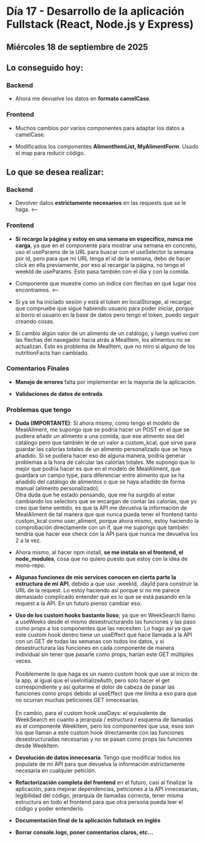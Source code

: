 # Día 17 - Desarrollo de la aplicación Fullstack (React, Node.js y Express)

## Miércoles 18 de septiembre de 2025

## Lo conseguido hoy:

### Backend

- Ahora me devuelve los datos en **formato camelCase**.

### Frontend

- Muchos cambios por varios componentes para adaptar los datos a camelCase.

- Modificados los componentes **AlimentItemList, MyAlimentForm**. Usado el map para reducir código.

## Lo que se desea realizar:

### Backend

- Devolver datos **estrictamente necesarios** en las requests que se le haga. <--

### Frontend

- **Si recargo la página y estoy en una semana en específico, nunca me carga**, ya que en el componente para mostrar una semana en concreto, uso el useParams de la URL para buscar con el useSelector la semana por id, pero para que mi URL tenga el id de la semana, debo de hacer click en ella previamente, por eso al recargar la página, no tengo el weekId de useParams. Esto pasa también con el día y con la comida.

- Componente que muestre como un índice con flechas en qué lugar nos encontramos. <--

- Si ya se ha iniciado sesión y está el token en localStorage, al recargar, que compruebe que sigue habiendo usuario para poder iniciar, porque si borro el usuario en la base de datos pero tengo el token, puedo seguir creando cosas.

- Si cambio algún valor de un alimento de un catálogo, y luego vuelvo con las flechas del navegador hacia atrás a MealItem, los alimentos no se actualizan. Esto es problema de MealItem, que no miro si alguno de los nutritionFacts han cambiado.

### Comentarios Finales

- **Manejo de errores** falta por implementar en la mayoría de la aplicación.

- **Validaciones de datos de entrada**.

### Problemas que tengo

- **Duda (IMPORTANTE)**: Si ahora mismo, como tengo el modelo de MealAliment, me supongo que se podría hacer un POST en el que se pudiera añadir un alimento a una comida, que ese alimento sea del catálogo pero que también le de un valor a custom_kcal, que sirve para guardar las calorías totales de un alimento personalizado que se haya añadido. Si se pudiera hacer eso de alguna manera, podría generar problemas a la hora de calcular las calorías totales. Me supongo que lo mejor que podría hacer es que en el modelo de MealAliment, que guardara un campo type, para diferenciar entre alimento que se ha añadido del catálogo de alimentos o que se haya añadido de forma manual (alimento personalizado).<br> Otra duda que he estado pensando, que me ha surgido al estar cambiando los selectors que se encargan de contar las calorías, que yo creo que tiene sentido, es que la API me devuelva la información de MealAliment de tal manera que que nunca pueda tener el frontend tanto custom_kcal como user_aliment, porque ahora mismo, estoy haciendo la comprobación directamente con un if, que me supongo que también tendría que hacer ese check con la API para que nunca me devuelva los 2 a la vez.

- Ahora mismo, al hacer npm install, **se me instala en el frontend, el node_modules**, cosa que no quiero puesto que estoy con la idea de mono-repo.

- **Algunas funciones de mis services conocen en cierta parte la estructura de mi API**, debido a que uso .weekId, .dayId para construir la URL de la request. Lo estoy haciendo así porque si no me parece demasiado complicado entender qué es lo que se está pasando en la request a la API. En un futuro pienso cambiar eso.

- **Uso de los custom hooks bastante lioso**, ya que en WeekSearch llamo a useWeeks desde el mismo desestructurando las funciones y las paso como props a los componentes que las necesiten. Lo hago así ya que este custom hook dentro tiene un useEffect que hace llamada a la API con un GET de todas las semanas con todos los datos, y si desestructurara las funciones en cada componente de manera individual sin tener que pasarle como props, harían este GET múltiples veces.<br><br>Posiblemente lo que haga es un nuevo custom hook que use al inicio de la app, al igual que el useInitializeAuth, pero solo hacer el get correspondiente y así quitarme el dolor de cabeza de pasar las funciones como props debido al useEffect que me limita a eso para que no ocurran muchas peticiones GET innecesarias.<br><br>En cambio, para el custom hook useDays: el equivalente de WeekSearch en cuanto a jerarquía / estructura / esquema de llamadas es el componente WeekItem, pero los componentes que usa, esos son los que llaman a este custom hook directamente con las funciones desestructuradas necesarias y no se pasan como props las funciones desde WeekItem.

- **Devolución de datos innecesaria**. Tengo que modificar todos los populate de mi API para que devuelva la información estrictamente necesaria en cualquier petición.

- **Refactorización completa del frontend** en el futuro, casi al finalizar la aplicación, para mejorar dependencias, peticiones a la API innecesarias, legibilidad del código, jerarquía de llamadas correcta, tener misma estructura en todo el frontend para que otra persona pueda leer el código y poder entenderlo.

- **Documentación final de la aplicación fullstack en inglés**

- **Borrar console.logs, poner comentarios claros, etc...**
